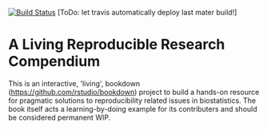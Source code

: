 [![Build Status](https://travis-ci.org/rr-mrc-bsu/reproducible-research.svg?branch=master)](https://travis-ci.org/rr-mrc-bsu/repreoducible-research) [ToDo: let travis automatically deploy last mater build!]



# A Living Reproducible Research Compendium


This is an interactive, 'living', bookdown (https://github.com/rstudio/bookdown) 
project to build a hands-on resource
for pragmatic solutions to reproducibility related issues in biostatistics.
The book itself acts a learning-by-doing example for its contributers and should 
be considered permanent WIP.
